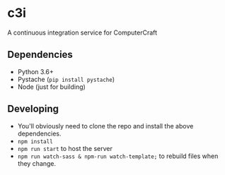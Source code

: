 # c3i

A continuous integration service for ComputerCraft

## Dependencies
 - Python 3.6+
 - Pystache (`pip install pystache`)
 - Node (just for building)

## Developing
 - You'll obviously need to clone the repo and install the above dependencies.
 - `npm install`
 - `npm run start` to host the server
 - `npm run watch-sass & npm-run watch-template;` to rebuild files when they change.
